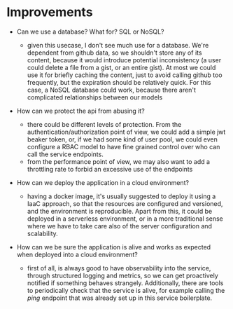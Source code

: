 # Improvements

- Can we use a database? What for? SQL or NoSQL?

  - given this usecase, I don't see much use for a database. We're dependent from github data, so we shouldn't store any of its content, because it would introduce potential inconsistency (a user could delete a file from a gist, or an entire gist). At most we could use it for briefly caching the content, just to avoid calling github too frequently, but the expiration should be relatively quick. For this case, a NoSQL database could work, because there aren't complicated relationships between our models

- How can we protect the api from abusing it?

  - there could be different levels of protection. From the authentication/authorization point of view, we could add a simple jwt beaker token, or, if we had some kind of user pool, we could even configure a RBAC model to have fine grained control over who can call the service endpoints.
  - from the performance point of view, we may also want to add a throttling rate to forbid an excessive use of the endpoints

- How can we deploy the application in a cloud environment?

  - having a docker image, it's usually suggested to deploy it using a IaaC approach, so that the resources are configured and versioned, and the environment is reproducible. Apart from this, it could be deployed in a serverless environment, or in a more traditional sense where we have to take care also of the server configuration and scalability.

- How can we be sure the application is alive and works as expected when deployed into a cloud environment?

  - first of all, is always good to have observability into the service, through structured logging and metrics, so we can get proactively notified if something behaves strangely. Additionally, there are tools to periodically check that the service is alive, for example calling the _ping_ endpoint that was already set up in this service boilerplate.
